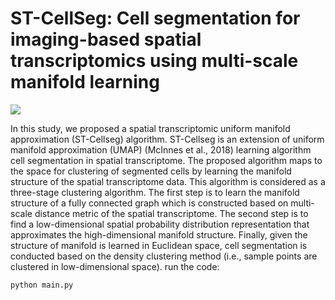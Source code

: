 # ST-CellSeg: Cell segmentation for imaging-based spatial transcriptomics using multi-scale manifold learning

![](method_pipeline.jpg)

In this study, we proposed a spatial transcriptomic uniform manifold approximation (ST-Cellseg) algorithm. ST-Cellseg is an extension of uniform manifold approximation (UMAP) (McInnes et al., 2018) learning algorithm cell segmentation in spatial transcriptome. The proposed algorithm maps to the space for clustering of segmented cells by learning the manifold structure of the spatial transcriptome data. This algorithm is considered as a three-stage clustering algorithm. The first step is to learn the manifold structure of a fully connected graph which is constructed based on multi-scale distance metric of the spatial transcriptome. The second step is to find a low-dimensional spatial probability distribution representation that approximates the high-dimensional manifold structure. Finally, given the structure of manifold is learned in Euclidean space, cell segmentation is conducted based on the density clustering method (i.e., sample points are clustered in low-dimensional space).
run the code:

```
python main.py
```